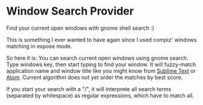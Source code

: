 Window Search Provider
======================

Find your current open windows with gnome shell search :)

This is something I ever wanted to have again since I used compiz' windows
matching in expose mode.

So here it is: You can search current open windows using gnome search.  Type
windows key, then start typing to find your window.  It will fuzzy-match
application name and window title like you might know from
[Sublime Text](http://www.sublimetext.com/) or [Atom](http://atom.io).
Current algorithm does not yet order the matches by best score.

If you start your search with a "/", it will interprete all search terms
(separated by whitespace) as regular expressions, which have to match all.
